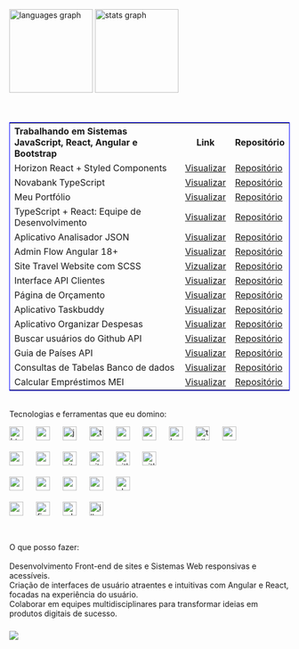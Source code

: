 <div align="left">
  <img src="https://github-readme-stats.vercel.app/api/top-langs?username=daniel-portela&locale=pt-br&hide_title=false&layout=compact&card_width=320&langs_count=8&theme=github_dark&hide_border=true&order=2&custom_title=Principais%20linguagens" height="150" alt="languages graph"  />
  <img src="https://github-readme-stats.vercel.app/api?username=daniel-portela&hide_title=false&hide_rank=false&show_icons=true&include_all_commits=true&count_private=true&disable_animations=false&theme=github_dark&locale=en&hide_border=true&order=1" height="150" alt="stats graph"  /></div><br><br>

<table style="width:100%; border: 1px solid blue;">
  <tr>
    <th align="left">Trabalhando em Sistemas JavaScript, React, Angular e Bootstrap</th>
    <th>Link</th>
    <th>Repositório</th>
  </tr>
    <tr>
    <td>Horizon React + Styled Components</td>
    <td><a href="https://horizon-dashboard-react.vercel.app/" title="Design de dashboard moderno implementado usando React, styled-components e Recharts. Inclui vários componentes, estilos e gerenciamento de estado usando Redux." target="_blank">Visualizar</a></td>
    <td><a href="https://github.com/daniel-portela/horizon-dashboard-react" target="_blank">Repositório</a></td>
  </tr>
  <tr>
    <td>Novabank TypeScript</td>
    <td><a href="https://www.youtube.com/watch?v=--g6Hjv-Bq8" title="O NovaBank é um projeto que simula as operações básicas de um banco, com funcionalidades como gerenciamento de contas, transações e formatação de dados de transação." target="_blank">Visualizar</a></td>
    <td><a href="https://github.com/daniel-portela/novabank-typescript" target="_blank">Repositório</a></td>
  </tr>
  <tr>
    <td>Meu Portfólio</td>
    <td><a href="https://danielportela.netlify.app/" title="Meu portfólio apresenta um layout intuitivo e responsivo, garantindo uma experiência em todos os dispositivos, desde smartphones até desktops." target="_blank">Visualizar</a></td>
    <td><a href="https://github.com/daniel-portela/meu-portfolio" target="_blank">Repositório</a></td>
  </tr>
  <tr>
    <td>TypeScript + React: Equipe de Desenvolvimento</td>
    <td><a href="https://projeto-typescript-add-time.vercel.app/" title="O Organo é aplicação de pessoas e times desenvolvida com React + Typescript. O projeto contém um layout responsivo com um card para escolha do nome, cargo, imagem e time. Com o preenchimento correto, logo após em 'criar card' uma pessoa será adicionada logo abaixo para conter o time de desenvolvimento." target="_blank">Visualizar</a></td>
    <td><a href="https://github.com/daniel-portela/projeto-typescript-add-time" target="_blank">Repositório</a></td>
  </tr>
    <tr>
    <td>Aplicativo Analisador JSON</td>
    <td><a href="https://analisarjsonapp.netlify.app/" title="Este é um aplicativo simples para analisar e exibir dados JSON. Você pode inserir JSON manualmente em uma área de texto ou carregar um arquivo JSON para análise." target="_blank">Visualizar</a></td>
    <td><a href="https://github.com/daniel-portela/app-analisador-json" target="_blank">Repositório</a></td>
  </tr>
  <tr>
    <td>Admin Flow Angular 18+</td>
    <td><a href="https://analisarjsonapp.netlify.app/" title="Sistema de gerenciamento de usuários e controle administrativo, desenvolvido em Angular 18+ com TypeScript, Bootstrap e SCSS." target="_blank">Visualizar</a></td>
    <td><a href="https://github.com/daniel-portela/app-analisador-json" target="_blank">Repositório</a></td>
  </tr>
  <td>Site Travel Website com SCSS</td>
    <td><a href="https://travelsiteviagem.netlify.app/" title="Site de viagens para as mais belas praias, utilizando HTML5, SCSS, CSS3 e JavaScript" target="_blank">Vizualizar</a></td>
    <td><a href="https://github.com/daniel-portela/travel-website" target="_blank">Repositório</a></td>
  </tr>
    <tr>
    <td>Interface API Clientes</td>
    <td><a href="https://cotacaoapiclient.netlify.app/" title="Este é um projeto de estudo para consumo de dados de cotação de ações na bolsa de valores através de uma API (Alpha Vantage).
" target="_blank">Visualizar</a></td>
    <td><a href="https://github.com/daniel-portela/interface-api-cliente-acoes" target="_blank">Repositório</a></td>
  </tr>
    <tr>
    <td>Página de Orçamento</td>
    <td><a href="https://pagebudget.netlify.app/" title="Esse projeto consiste em uma página completa de orçamento que contém verificação de valores, despesas e equilíbrio." target="_blank">Visualizar</a></td>
    <td><a href="https://github.com/daniel-portela/budget-page" target="_blank">Repositório</a></td>
  </tr>
  <tr>
    <td>Aplicativo Taskbuddy</td>
    <td><a href="https://apptaskbuddy.netlify.app/" title="O aplicativo de tarefas tem como característica o registro e data de criação e das últimas modificações realizadas dentro do projeto. Também é possível personalizar sua experiência escolhendo entre diferentes modos de cores para se adequar ao seu estilo. " target="_blank">Visualizar</a></td>
    <td><a href="https://github.com/daniel-portela/taskbuddy" target="_blank">Repositório</a></td>
  </tr>
  <tr>
    <td>Aplicativo Organizar Despesas</td>
    <td><a href="https://apptrackexpense.netlify.app/" title="O aplicativo organizador de despezas é uma ferramenta simples para ajudar a controlar suas despesas diárias. Com ele, você pode adicionar suas despesas, categorizá-las e acompanhar seu total gasto. É uma ótima maneira de manter o controle das suas finanças pessoais." target="_blank">Visualizar</a></td>
    <td><a href="https://github.com/daniel-portela/app-trackexpense" target="_blank">Repositório</a></td>
  </tr>
    <tr>
    <td>Buscar usuários do Github API</td>
    <td><a href="https://apiusergithub.netlify.app/" title="Este projeto consiste em uma interface web que permite buscar informações de usuários do Github utilizando a API do Github. É construído com HTML, CSS e JavaScript puro." target="_blank">Visualizar</a></td>
    <td><a href="https://github.com/daniel-portela/github-api-interface" target="_blank">Repositório</a></td>
  </tr>
    <tr>
    <td>Guia de Países API</td>
    <td><a href="https://appguiadepaises.netlify.app/" title="Este é um aplicativo web simples que permite buscar informações detalhadas sobre países, como capital, continente, população, moeda e línguas faladas" target="_blank">Visualizar</a></td>
    <td><a href="https://github.com/daniel-portela/guia-de-paises-api" target="_blank">Repositório</a></td>
  </tr>
  <tr>
    <td>Consultas de Tabelas Banco de dados</td>
    <td><a href="https://bancodedadosjs.netlify.app/" title="Este projeto consiste em uma aplicação web para consulta de tabelas em um banco de dados.
" target="_blank">Visualizar</a></td>
    <td><a href="https://github.com/daniel-portela/consulta-banco-de-dados" target="_blank">Repositório</a></td>
  </tr>
    <tr>
    <td>Calcular Empréstimos MEI</td>
    <td><a href="https://calcularemprestimojs.netlify.app/" title="Este é um projeto de uma calculadora de empréstimos que permite aos usuários calcular o valor da parcela mensal (EMI), os juros totais e o pagamento total com base no valor do empréstimo, taxa de juros e prazo do empréstimo." target="_blank">Visualizar</a></td>
    <td><a href="https://github.com/daniel-portela/calcular-emprestimo-js" target="_blank">Repositório</a></td>
  </tr>
</table>

<br>Tecnologias e ferramentas que eu domino:

<div align="left">
  <img src="https://cdn.jsdelivr.net/gh/devicons/devicon/icons/html5/html5-original.svg" height="25" alt="html5 logo" title="HTML5" />
  <img width="15" />
  <img src="https://cdn.jsdelivr.net/gh/devicons/devicon/icons/css3/css3-original.svg" height="25" alt="css3 logo" title="CSS3" />
  <img width="15" />
  <img src="https://cdn.jsdelivr.net/gh/devicons/devicon/icons/javascript/javascript-original.svg" height="25" alt="javascript logo" title="JavaScript" />
  <img width="15" />
  <img src="https://cdn.jsdelivr.net/gh/devicons/devicon/icons/typescript/typescript-original.svg" height="25" alt="typescript logo" title="TypeScript" />
  <img width="15" />
  <img src="https://cdn.jsdelivr.net/gh/devicons/devicon/icons/react/react-original.svg" height="25" alt="react logo" title="React" />
  <img width="15" />
  <img src="https://cdn.jsdelivr.net/gh/devicons/devicon/icons/angular/angular-original.svg" height="25" alt="angular logo" title="Angular" />
  <img width="15" />
  <img src="https://cdn.jsdelivr.net/gh/devicons/devicon/icons/bootstrap/bootstrap-original.svg" height="25" alt="bootstrap logo" title="Bootstrap" />
  <img width="15" />
  <img src="https://cdn.simpleicons.org/tailwindcss/06B6D4" height="25" alt="tailwindcss logo" title="Tailwind CSS" />
  <img width="15" />
  <img src="https://cdn.jsdelivr.net/gh/devicons/devicon/icons/sass/sass-original.svg" height="25" alt="sass logo" title="SASS/SCSS" />
  <img width="15" /><br><br>
  <img src="https://cdn.simpleicons.org/nodedotjs/339933" height="25" alt="nodejs logo" title="Node.js" />
  <img width="15" />
  <img src="https://skillicons.dev/icons?i=aws" height="25" alt="amazonwebservices logo" title="AWS" />
  <img width="15" />
  <img src="https://cdn.jsdelivr.net/gh/devicons/devicon/icons/git/git-original.svg" height="25" alt="git logo" title="Git" />
  <img width="15" />
  <img src="https://skillicons.dev/icons?i=github" height="25" alt="github logo" title="GitHub" />
  <img width="15" />
  <img src="https://skillicons.dev/icons?i=gitlab" height="25" alt="gitlab logo" title="Gitlab" />
  <img width="15" />
  <img src="https://skillicons.dev/icons?i=postman" height="25" alt="gitlab logo" title="Postman" />
  <img width="15" /><br><br>
  <img src="https://cdn.jsdelivr.net/gh/devicons/devicon/icons/vscode/vscode-original.svg" height="25" alt="vscode logo" title="VS Code" />
  <img width="15" />
  <img src="https://cdn.jsdelivr.net/gh/devicons/devicon/icons/webpack/webpack-original.svg" height="25" alt="webpack logo" title="Webpack" />
  <img width="15" />
  <img src="https://cdn.simpleicons.org/npm/CB3837" height="25" alt="npm logo" title="npm" />
  <img width="15" />
  <img src="https://cdn.simpleicons.org/wordpress/21759B" height="25" alt="wordpress logo" title="WordPress" />
  <img width="15" />
  <img src="https://cdn.simpleicons.org/elementor/purple" height="25" alt="elementor logo" title="Elementor" />
  <img width="15" /><br><br>
  <img src="https://cdn.simpleicons.org/webflow/21759B" height="25" alt="webflow logo" title="Webflow" />
  <img width="15" />
  <img src="https://cdn.jsdelivr.net/gh/devicons/devicon/icons/figma/figma-original.svg" height="25" alt="figma logo" title="Figma" />
  <img width="15" />
  <img src="https://cdn.simpleicons.org/adobephotoshop/31A8FF" height="25" alt="adobephotoshop logo" title="Adobe Photoshop" />
  <img width="15" />
  <img src="https://cdn.jsdelivr.net/gh/devicons/devicon/icons/illustrator/illustrator-plain.svg" height="25" alt="illustrator logo" title="Adobe Illustrator" />
</div>

<br><p align="left">O que posso fazer:<br><br>Desenvolvimento Front-end de sites e Sistemas Web responsivas e acessíveis.<br>Criação de interfaces de usuário atraentes e intuitivas com Angular e React, focadas na experiência do usuário.<br>Colaborar em equipes multidisciplinares para transformar ideias em produtos digitais de sucesso.</p>

###

<div align="left">
  <img src="https://visitor-badge.laobi.icu/badge?page_id=daniel-portela.daniel-portela&left_color=slategrey&right_color=blue&left_text=Quantidade%20de%20visualiza%C3%A7%C3%B5es"  />
</div>
